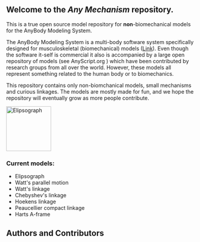 ## Welcome to the _Any Mechanism_ repository.

This is a true open source model repository for **non**-biomechanical models for the AnyBody Modeling System. 

The AnyBody Modeling System is a multi-body software system specifically designed for musculoskeletal (biomechanical) models ([Link](http://www.anybodytech.com/)). Even though the software it-self is commercial it also is accompanied by a large open repository of models (see AnyScript.org ) which have been contributed by research groups from all over the world. However, these models all represent something related to the human body or to biomechanics. 

This repository contains only non-biomchanical models, small mechanisms and curious linkages. The models are mostly made for fun, and we hope the repository will eventually grow as more people contribute. 

<img src="https://www.dropbox.com/s/eukyz2f9cyok6l9/elipse2.gif?dl=0" alt="Elipsograph"  style="height: 120px;"/>

### Current models:
* Elipsograph
* Watt's parallel motion
* Watt's linkage
* Chebyshev's linkage
* Hoekens linkage
* Peaucellier compact linkage
* Harts A-frame


## Authors and Contributors
